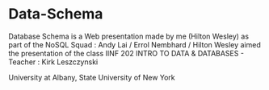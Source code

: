 # Data-Schema
Database Schema is a Web presentation made by me (Hilton Wesley) as part of the NoSQL Squad : Andy Lai / Errol Nembhard / Hilton Wesley aimed the presentation of
the class IINF 202 INTRO TO DATA & DATABASES - Teacher : Kirk Leszczynski

University at Albany, State University of New York
